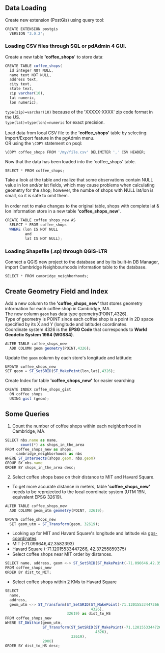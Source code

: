 ## Data Loading
Create new extension (PostGis) using query tool:
```javascript
CREATE EXTENSION postgis
  VERSION "3.0.2";
```
### Loading CSV files through SQL or pdAdmin 4 GUI.
Create a new table **'coffee_shops'** to store data:
```javascript
CREATE TABLE coffee_shops(
  id integer NOT NULL,
  name text NOT NULL,  
  address text,
  city text,
  state text,
  zip varchar(10),
  lat numeric,
  lon numeric);
```
`type(zip)=varchar(10)` because of the 'XXXXX-XXXX' zip code format in the US.\
`type(lat)=type(lon)=numeric` for exact precision.\
\
Load data from local CSV file to the **'coffee_shops'** table by selecting Import/Export feature in the pgAdmin menu.\
OR using the `\COPY` statement on psql:
```javascript
\COPY coffee_shops FROM '/my/file.csv' DELIMITER ',' CSV HEADER;
```
Now that the data has been loaded into the 'coffee_shops' table.
```javascript
SELECT * FROM coffee_shops;
```
Take a look at the table and realize that some observations contain NULL value in lon and/or lat fields, which may cause problems when calculating geometry for the shop; however, the numbe of shops with NULL lat/lon is small, so it is safe to omit them.\
\
In order not to make changes to the original table, shops with complete lat & lon information store in a new table **'coffee_shops_new'**.
```javascript
CREATE TABLE coffee_shops_new AS
  SELECT * FROM coffee_shops 
  WHERE (lon IS NOT NULL 
         and 
         lat IS NOT NULL);
```
### Loading Shapefile (.sp) through QGIS-LTR
Connect a QGIS new project to the database and by its built-in DB Manager, import Cambridge Neighbourhoods information table to the database.
```javascript
SELECT * FROM cambridge_neighborhoods;
```
## Create Geometry Field and Index
Add a new column to the **'coffee_shops_new'** that stores geometry information for each coffee shop in Cambridge, MA.\
The new column `geom` has data type geometry(POINT,4326).\
Type of geometry is POINT since each coffee shop is a point in 2D space specified by its X and Y (longitude and latitude) coordinates.\
Coordinate system 4326 is the **EPSG Code** that corresponds to **World Geodetic System 1984 (WGS84)**.
```javascript
ALTER TABLE coffee_shops_new
  ADD COLUMN geom geometry(POINT,4326);
```
Update the `geom` column by each store's longitude and latitude:
```javascript
UPDATE coffee_shops_new 
SET geom = ST_SetSRID(ST_MakePoint(lon,lat),4326);
```
Create Index for table **'coffee_shops_new'** for easier searching:
```javascript
CREATE INDEX coffee_shops_gist
  ON coffee_shops
  USING gist (geom);
```
## Some Queries
1. Count the number of coffee shops within each neighborhood in Cambridge, MA.
```javascript
SELECT nbs.name as name, 
       count(*) as shops_in_the_area
FROM coffee_shops_new as shops, 
     cambridge_neighborhoods as nbs
WHERE ST_Intersects(shops.geom, nbs.geom)
GROUP BY nbs.name
ORDER BY shops_in_the_area desc;
```

2. Select coffee shops base on their distance to MIT and Havard Square.
  - To get more accurate distance in meters, table **'coffee_shops_new'** needs to be reprojected to the local coordinate system (UTM 19N, equivalent EPSG 32619).
```javascript
ALTER TABLE coffee_shops_new
  ADD COLUMN geom_utm geometry(POINT, 32619);

UPDATE coffee_shops_new
  SET geom_utm = ST_Transform(geom, 32619);
```
  - Looking up for MIT and Havard Square's longitude and latitude via [gps-coordinates](https://www.gps-coordinates.net)
  - MIT (-71.096646,42.3582393)
  - Havard Square (-71.12015533447266, 42.37255859375)
  - Select coffee shops near MIT order by distances.
```javascript
SELECT name, address, geom <-> ST_SetSRID(ST_MakePoint(-71.096646,42.3582393),4326) as dist_to_MIT
FROM coffee_shops_new
ORDER BY dist_to_MIT;
```
  - Select coffee shops within 2 KMs to Havard Square
```javascript
SELECT 
  name, 
  address,
  geom_utm <-> ST_Transform(ST_SetSRID(ST_MakePoint(-71.12015533447266, 42.37255859375),
                                       4326),
                            32619) as dist_to_HS
FROM coffee_shops_new
WHERE ST_DWithin(geom_utm,
                 ST_Transform(ST_SetSRID(ST_MakePoint(-71.12015533447266, 42.37255859375),
                                         4326),
                              32619),
                 2000)
ORDER BY dist_to_HS desc;
```
